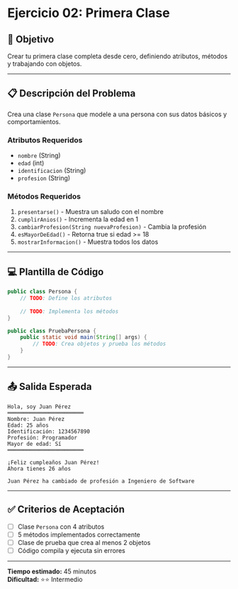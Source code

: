 # Ejercicio 02: Primera Clase

## 🎯 Objetivo

Crear tu primera clase completa desde cero, definiendo atributos, métodos y trabajando con objetos.

---

## 📋 Descripción del Problema

Crea una clase `Persona` que modele a una persona con sus datos básicos y comportamientos.

### Atributos Requeridos

- `nombre` (String)
- `edad` (int)
- `identificacion` (String)
- `profesion` (String)

### Métodos Requeridos

1. `presentarse()` - Muestra un saludo con el nombre
2. `cumplirAnios()` - Incrementa la edad en 1
3. `cambiarProfesion(String nuevaProfesion)` - Cambia la profesión
4. `esMayorDeEdad()` - Retorna true si edad >= 18
5. `mostrarInformacion()` - Muestra todos los datos

---

## 💻 Plantilla de Código

```java
public class Persona {
    // TODO: Define los atributos
    
    // TODO: Implementa los métodos
}

public class PruebaPersona {
    public static void main(String[] args) {
        // TODO: Crea objetos y prueba los métodos
    }
}
```

---

## 📤 Salida Esperada

```
Hola, soy Juan Pérez
════════════════════════
Nombre: Juan Pérez
Edad: 25 años
Identificación: 1234567890
Profesión: Programador
Mayor de edad: Sí
════════════════════════

¡Feliz cumpleaños Juan Pérez!
Ahora tienes 26 años

Juan Pérez ha cambiado de profesión a Ingeniero de Software
```

---

## ✅ Criterios de Aceptación

- [ ] Clase `Persona` con 4 atributos
- [ ] 5 métodos implementados correctamente
- [ ] Clase de prueba que crea al menos 2 objetos
- [ ] Código compila y ejecuta sin errores

---

**Tiempo estimado:** 45 minutos  
**Dificultad:** ⭐⭐ Intermedio

